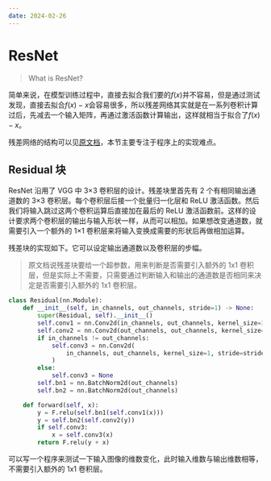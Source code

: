 ```yaml
---
date: 2024-02-26
---
```

# ResNet

> What is ResNet?

简单来说，在模型训练过程中，直接去拟合我们要的$f(x)$并不容易，但是通过测试发现，直接去拟合$f(x)-x$会容易很多，所以残差网络其实就是在一系列卷积计算过后，先减去一个输入矩阵，再通过激活函数计算输出，这样就相当于拟合了$f(x)-x$。

残差网络的结构可以见[原文档](https://tangshusen.me/Dive-into-DL-PyTorch/#/chapter05_CNN/5.11_resnet?id=_511-%e6%ae%8b%e5%b7%ae%e7%bd%91%e7%bb%9c%ef%bc%88resnet%ef%bc%89)，本节主要专注于程序上的实现难点。

## Residual 块

ResNet 沿用了 VGG 中 3×3 卷积层的设计。残差块里首先有 2 个有相同输出通道数的 3×3 卷积层。每个卷积层后接一个批量归一化层和 ReLU 激活函数。然后我们将输入跳过这两个卷积运算后直接加在最后的 ReLU 激活函数前。这样的设计要求两个卷积层的输出与输入形状一样，从而可以相加。如果想改变通道数，就需要引入一个额外的 1×1 卷积层来将输入变换成需要的形状后再做相加运算。

残差块的实现如下。它可以设定输出通道数以及卷积层的步幅。

> 原文档说残差块要给一个超参数，用来判断是否需要引入额外的 1x1 卷积层，但是实际上不需要，只需要通过判断输入和输出的通道数是否相同来决定是否需要引入额外的 1x1 卷积层。

```python
class Residual(nn.Module):
    def __init__(self, in_channels, out_channels, stride=1) -> None:
        super(Residual, self).__init__()
        self.conv1 = nn.Conv2d(in_channels, out_channels, kernel_size=3, stride=stride)
        self.conv2 = nn.Conv2d(out_channels, out_channels, kernel_size=3)
        if in_channels != out_channels:
            self.conv3 = nn.Conv2d(
                in_channels, out_channels, kernel_size=1, stride=stride
            )
        else:
            self.conv3 = None
        self.bn1 = nn.BatchNorm2d(out_channels)
        self.bn2 = nn.BatchNorm2d(out_channels)

    def forward(self, x):
        y = F.relu(self.bn1(self.conv1(x)))
        y = self.bn2(self.conv2(y))
        if self.conv3:
            x = self.conv3(x)
        return F.relu(y + x)
```

可以写一个程序来测试一下输入图像的维数变化，此时输入维数与输出维数相等，不需要引入额外的 1x1 卷积层。